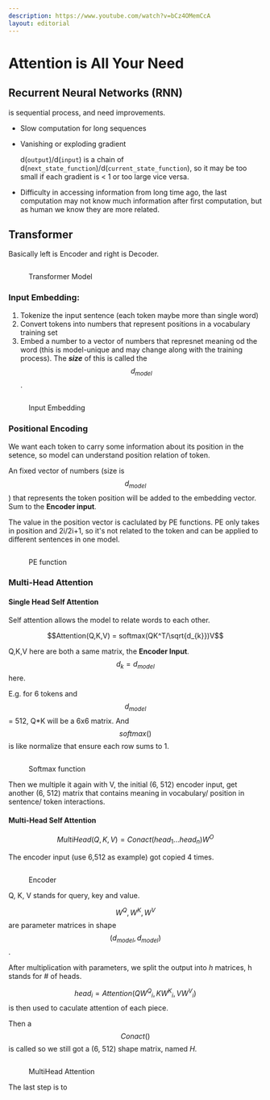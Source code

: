 ```yaml
---
description: https://www.youtube.com/watch?v=bCz4OMemCcA
layout: editorial
---
```


# Attention is All Your Need

## Recurrent Neural Networks (RNN)&#x20;

is sequential process, and need improvements.

* Slow computation for long sequences
*   Vanishing or exploding gradient

    d(`output`)/d(`input`) is a chain of  d(`next_state_function`)/d(`current_state_function`), so it may be too small if each gradient is < 1 or too large vice versa.&#x20;
* Difficulty in accessing information from long time ago, the last computation may not know much information after first computation, but as human we know they are more related.

## Transformer

Basically left is Encoder and right is Decoder.

<figure><img src=".gitbook/assets/image (2) (1).png" alt=""><figcaption><p>Transformer Model</p></figcaption></figure>

### &#x20;Input Embedding:&#x20;

1. Tokenize the input sentence (each token maybe more than single word)
2. Convert tokens into numbers that represent positions in a vocabulary training set
3. Embed a number to a vector of numbers that represnet meaning od the word (this is model-unique and may change along with the training process).  The _**size**_ of this is called the $$d_{model}$$.



<figure><img src=".gitbook/assets/image (1) (1).png" alt=""><figcaption><p>Input Embedding</p></figcaption></figure>



### Positional Encoding

We want each token to carry some information about its position in the setence, so model can understand position relation of token.

An fixed vector of numbers (size is $$d_{model}$$) that represents the token position will be added to the embedding vector. Sum to the **Encoder input**.

The value in the position vector is caclulated by PE functions. PE only takes in position and 2i/2i+1, so it's not related to the token and can be applied to different sentences in one model.

<figure><img src=".gitbook/assets/image (1) (1) (1).png" alt=""><figcaption><p>PE function</p></figcaption></figure>



### Multi-Head Attention

#### Single Head Self Attention

Self attention allows the model to relate words to each other.

$$Attention(Q,K,V) = softmax(QK^T/\sqrt{d_{k}})V$$&#x20;

Q,K,V here are both a same matrix, the **Encoder Input**. $$d_k = d_{model}$$ here.

E.g. for 6 tokens and  $$d_{model}$$= 512, Q\*K will be a 6x6 matrix. And $$softmax()$$ is like normalize that ensure each row sums to 1.

<figure><img src=".gitbook/assets/image (2).png" alt=""><figcaption><p>Softmax function</p></figcaption></figure>

Then we multiple it again with V, the initial (6, 512) encoder input, get another (6, 512) matrix that contains meaning in vocabulary/ position in sentence/ token interactions.

#### Multi-Head Self Attention

$$MultiHead(Q,K,V) = Conact(head_1 ... head_n) W^O$$



The encoder input (use 6,512 as example) got copied 4 times.

<figure><img src=".gitbook/assets/image.png" alt=""><figcaption><p>Encoder</p></figcaption></figure>

Q, K, V stands for query, key and value.

$$W^Q, W^K, W^V$$ are parameter matrices in shape $$(d_{model}, d_{model})$$.&#x20;

After multiplication with parameters, we split the output into _h_ matrices, h stands for # of heads.

$$head_i=Attention({QW^Q}_i,{KW^K}_i,{VW^V}_i)$$ is then used to caculate attention of each piece.

Then a $$Conact()$$is called so we still got a (6, 512) shape matrix, named _H._

<figure><img src=".gitbook/assets/image (1).png" alt=""><figcaption><p>MultiHead Attention</p></figcaption></figure>

The last step is to&#x20;
